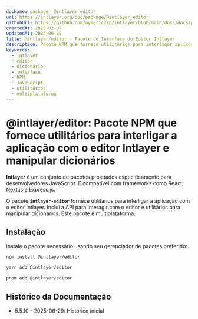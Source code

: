 ```yaml
---
docName: package__@intlayer_editor
url: https://intlayer.org/doc/package/@intlayer_editor
githubUrl: https://github.com/aymericzip/intlayer/blob/main/docs/docs/pt/packages/@intlayer/editor/index.md
createdAt: 2025-02-07
updatedAt: 2025-06-29
title: @intlayer/editor - Pacote de Interface do Editor Intlayer
description: Pacote NPM que fornece utilitários para interligar aplicações com o editor Intlayer e manipular dicionários em todos os frameworks JavaScript.
keywords:
  - intlayer
  - editor
  - dicionário
  - interface
  - NPM
  - JavaScript
  - utilitários
  - multiplataforma
---
```


# @intlayer/editor: Pacote NPM que fornece utilitários para interligar a aplicação com o editor Intlayer e manipular dicionários

**Intlayer** é um conjunto de pacotes projetados especificamente para desenvolvedores JavaScript. É compatível com frameworks como React, Next.js e Express.js.

O pacote **`intlayer-editor`** fornece utilitários para interligar a aplicação com o editor Intlayer. Inclui a API para interagir com o editor e utilitários para manipular dicionários. Este pacote é multiplataforma.

## Instalação

Instale o pacote necessário usando seu gerenciador de pacotes preferido:

```bash
npm install @intlayer/editor
```

```bash
yarn add @intlayer/editor
```

```bash
pnpm add @intlayer/editor
```

## Histórico da Documentação

- 5.5.10 - 2025-06-29: Histórico inicial
